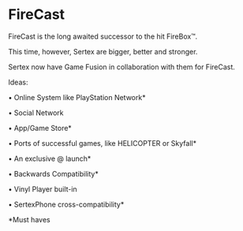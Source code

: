 # FireCast

FireCast is the long awaited successor to the hit FireBox™.

This time, however, Sertex are bigger, better and stronger.

Sertex now have Game Fusion in collaboration with them for FireCast.

Ideas:

• Online System like PlayStation Network*

• Social Network

• App/Game Store*

• Ports of successful games, like HELICOPTER or Skyfall*

• An exclusive @ launch*

• Backwards Compatibility*

• Vinyl Player built-in

• SertexPhone cross-compatibility*

*Must haves
